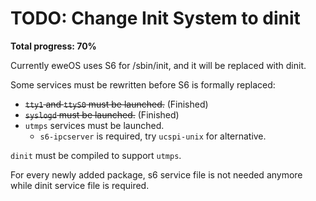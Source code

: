 # TODO: Change Init System to dinit

**Total progress: 70%**

Currently eweOS uses S6 for /sbin/init, and it will be replaced with dinit.

Some services must be rewritten before S6 is formally replaced:

- ~~`tty1` and `ttyS0` must be launched.~~ (Finished)
- ~~`syslogd` must be launched.~~ (Finished)
- `utmps` services must be launched.
  - `s6-ipcserver` is required, try `ucspi-unix` for alternative.

`dinit` must be compiled to support `utmps`.

For every newly added package, s6 service file is not needed anymore while dinit service file is required.
